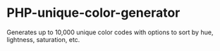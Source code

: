 # PHP-unique-color-generator
Generates up to 10,000 unique color codes with options to sort by hue, lightness, saturation, etc.
